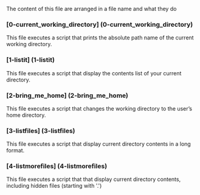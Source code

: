 The content of this file are arranged in a file name and what they do

### [0-current_working_directory] (0-current_working_directory)
This file executes a script that prints the absolute path name of the current working directory.

### [1-listit] (1-listit)
This file executes a script that display the contents list of your current directory.

###  [2-bring_me_home] (2-bring_me_home)
This file executes a script that changes the working directory to the user’s home directory.

### [3-listfiles] (3-listfiles)
This file executes a script that display current directory contents in a long format.

### [4-listmorefiles] (4-listmorefiles)
This file executes a script that that display current directory contents, including hidden files (starting with '.')
